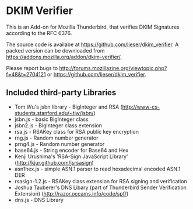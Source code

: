 DKIM Verifier
=============

This is an Add-on for Mozilla Thunderbird, that verifies DKIM Signatures according to the RFC 6376.

The source code is availabe at https://github.com/lieser/dkim_verifier.
A packed version can be downloaded from https://addons.mozilla.org/addon/dkim-verifier/.

Please report bugs to http://forums.mozillazine.org/viewtopic.php?f=48&t=2704121 or https://github.com/lieser/dkim_verifier.

Included third-party Libraries
------------------------------
 - Tom Wu's jsbn library - BigInteger and RSA (http://www-cs-students.stanford.edu/~tjw/jsbn/)
  - jsbn.js - basic BigInteger class
  - jsbn2.js - BigInteger class extension
  - rsa.js - RSAKey class for RSA public key encryption
  - rng.js - Random number generator
  - prng4.js - Random number generator
  - base64.js - String encoder for Base64 and Hex
 - Kenji Urushima's 'RSA-Sign JavaScript Library' (http://kjur.github.com/jsrsasign)
  - asn1hex.js - simple ASN.1 parser to read hexadecimal encoded ASN.1 DER
  - rsasign-1.2.js - RSAKey class extension for RSA signing and verification
 - Joshua Tauberer's DNS Libary (part of Thunderbird Sender Verification Extension) (http://razor.occams.info/code/spf/)
  - dns.js - DNS Library